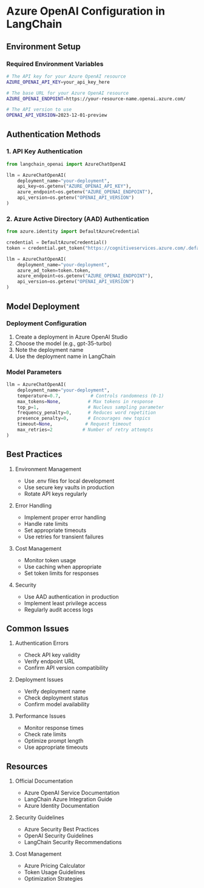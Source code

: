 # Azure OpenAI Configuration in LangChain

## Environment Setup

### Required Environment Variables
```bash
# The API key for your Azure OpenAI resource
AZURE_OPENAI_API_KEY=your_api_key_here

# The base URL for your Azure OpenAI resource
AZURE_OPENAI_ENDPOINT=https://your-resource-name.openai.azure.com/

# The API version to use
OPENAI_API_VERSION=2023-12-01-preview
```

## Authentication Methods

### 1. API Key Authentication
```python
from langchain_openai import AzureChatOpenAI

llm = AzureChatOpenAI(
    deployment_name="your-deployment",
    api_key=os.getenv("AZURE_OPENAI_API_KEY"),
    azure_endpoint=os.getenv("AZURE_OPENAI_ENDPOINT"),
    api_version=os.getenv("OPENAI_API_VERSION")
)
```

### 2. Azure Active Directory (AAD) Authentication
```python
from azure.identity import DefaultAzureCredential

credential = DefaultAzureCredential()
token = credential.get_token("https://cognitiveservices.azure.com/.default")

llm = AzureChatOpenAI(
    deployment_name="your-deployment",
    azure_ad_token=token.token,
    azure_endpoint=os.getenv("AZURE_OPENAI_ENDPOINT"),
    api_version=os.getenv("OPENAI_API_VERSION")
)
```

## Model Deployment

### Deployment Configuration
1. Create a deployment in Azure OpenAI Studio
2. Choose the model (e.g., gpt-35-turbo)
3. Note the deployment name
4. Use the deployment name in LangChain

### Model Parameters
```python
llm = AzureChatOpenAI(
    deployment_name="your-deployment",
    temperature=0.7,           # Controls randomness (0-1)
    max_tokens=None,          # Max tokens in response
    top_p=1,                  # Nucleus sampling parameter
    frequency_penalty=0,      # Reduces word repetition
    presence_penalty=0,       # Encourages new topics
    timeout=None,            # Request timeout
    max_retries=2           # Number of retry attempts
)
```

## Best Practices

1. Environment Management
   - Use .env files for local development
   - Use secure key vaults in production
   - Rotate API keys regularly

2. Error Handling
   - Implement proper error handling
   - Handle rate limits
   - Set appropriate timeouts
   - Use retries for transient failures

3. Cost Management
   - Monitor token usage
   - Use caching when appropriate
   - Set token limits for responses

4. Security
   - Use AAD authentication in production
   - Implement least privilege access
   - Regularly audit access logs

## Common Issues

1. Authentication Errors
   - Check API key validity
   - Verify endpoint URL
   - Confirm API version compatibility

2. Deployment Issues
   - Verify deployment name
   - Check deployment status
   - Confirm model availability

3. Performance Issues
   - Monitor response times
   - Check rate limits
   - Optimize prompt length
   - Use appropriate timeouts

## Resources

1. Official Documentation
   - Azure OpenAI Service Documentation
   - LangChain Azure Integration Guide
   - Azure Identity Documentation

2. Security Guidelines
   - Azure Security Best Practices
   - OpenAI Security Guidelines
   - LangChain Security Recommendations

3. Cost Management
   - Azure Pricing Calculator
   - Token Usage Guidelines
   - Optimization Strategies